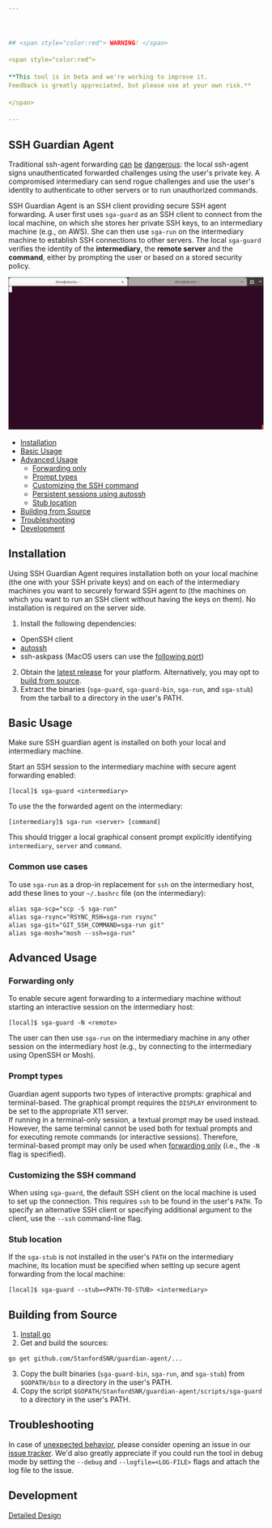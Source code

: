 ```yaml
---



## <span style="color:red"> WARNING! </span>

<span style="color:red">

**This tool is in beta and we're working to improve it.
Feedback is greatly appreciated, but please use at your own risk.**

</span>

---
```


## SSH Guardian Agent

Traditional ssh-agent forwarding
[can](https://heipei.github.io/2015/02/26/SSH-Agent-Forwarding-considered-harmful/)
[be](https://news.ycombinator.com/item?id=9425805)
[dangerous](https://lyte.id.au/2012/03/19/ssh-agent-forwarding-is-a-bug/): the
local ssh-agent signs unauthenticated forwarded challenges using the user's
private key. A compromised intermediary can send rogue challenges and use the
user's identity to authenticate to other servers or to run unauthorized
commands.

SSH Guardian Agent is an SSH client providing secure SSH agent forwarding. A
user first uses `sga-guard` as an SSH client to connect from the local machine,
on which she stores her private SSH keys, to an intermediary machine (e.g., on
AWS). She can then use `sga-run` on the intermediary machine to establish SSH
connections to other servers. The local `sga-guard` verifies the identity of the
**intermediary**, the **remote server** and the **command**, either by prompting
the user or based on a stored security policy.

![Example](animation.gif)

* [Installation](#installation)
* [Basic Usage](#basic-usage)
* [Advanced Usage](#advanced-usage)
  * [Forwarding only](#forwarding-only)
  * [Prompt types](#prompt-types)
  * [Customizing the SSH command](#customizing-the-ssh-command)
  * [Persistent sessions using autossh](#persistent-sessions-using-autossh)
  * [Stub location](#stub-location)
* [Building from Source](#building-from-source)
* [Troubleshooting](#troubleshooting)
* [Development](#development)


## Installation
Using SSH Guardian Agent requires installation both on your local machine (the
one with your SSH private keys) and on each of the intermediary machines you
want to securely forward SSH agent to (the machines on which you want to run an
SSH client without having the keys on them). No installation is required on the
server side.

1. Install the following dependencies:
  * OpenSSH client
  * [autossh](https://linux.die.net/man/1/autossh)
  * ssh-askpass (MacOS users can use the [following port](https://github.com/theseal/ssh-askpass))
2. Obtain the [latest
   release](https://github.com/StanfordSNR/guardian-agent/releases/latest) for
   your platform. Alternatively, you may opt to [build from source](#building).
3. Extract the binaries (`sga-guard`, `sga-guard-bin`, `sga-run`, and
   `sga-stub`) from the tarball to a directory in the user's PATH.

## Basic Usage

Make sure SSH guardian agent is installed on both your local and intermediary machine.

Start an SSH session to the intermediary machine with secure agent forwarding enabled:

```
[local]$ sga-guard <intermediary>
```  

To use the the forwarded agent on the intermediary:
```
[intermediary]$ sga-run <server> [command]
```

This should trigger a local graphical consent prompt explicitly identifying
`intermediary`, `server` and `command`.

### Common use cases
To use `sga-run` as a drop-in replacement for `ssh` on the intermediary host, add these lines to your `~/.bashrc` file (on the intermediary):

```
alias sga-scp="scp -S sga-run"
alias sga-rsync="RSYNC_RSH=sga-run rsync"
alias sga-git="GIT_SSH_COMMAND=sga-run git" 
alias sga-mosh="mosh --ssh=sga-run"
```

## Advanced Usage

### Forwarding only
To enable secure agent forwarding to a intermediary machine without starting an interactive session on the intermediary host:

```
[local]$ sga-guard -N <remote>
```

The user can then use ``sga-run`` on the intermediary machine in any other
session on the intermediary host (e.g., by connecting to the intermediary using
OpenSSH or Mosh).

### Prompt types

Guardian agent supports two types of interactive prompts: graphical and
terminal-based. The graphical prompt requires the `DISPLAY` environment to be
set to the appropriate X11 server.  
If running in a terminal-only session, a textual prompt may be used instead.
However, the same terminal cannot be used both for textual prompts and for
executing remote commands (or interactive sessions). Therefore, terminal-based
prompt may only be used when [forwarding only](#forwarding-only) (i.e., the `-N`
flag is specified).

### Customizing the SSH command

When using `sga-guard`, the default SSH client on the local machine is used to
set up the connection. This requires `ssh` to be found in the user's `PATH`. To
specify an alternative SSH client or specifying additional argument to the
client, use the `--ssh` command-line flag.

### Stub location

If the `sga-stub` is not installed in the user's `PATH` on the intermediary
machine, its location must be specified when setting up secure agent forwarding
from the local machine:

```
[local]$ sga-guard --stub=<PATH-TO-STUB> <intermediary>
```
## Building from Source
1. [Install go](https://golang.org/doc/install)
2. Get and build the sources:
```
go get github.com/StanfordSNR/guardian-agent/...
```
3. Copy the built binaries (`sga-guard-bin`, `sga-run`, and `sga-stub`) from `$GOPATH/bin` to a directory in the user's PATH.
4. Copy the script `$GOPATH/StanfordSNR/guardian-agent/scripts/sga-guard` to a directory in the user's PATH.

## Troubleshooting

In case of [unexpected behavior](https://en.wikipedia.org/wiki/Bug_(software)), please consider opening an issue in our [issue tracker](https://github.com/StanfordSNR/guardian-agent/issues).
We'd also greatly appreciate if you could run the tool in debug mode by setting the `--debug` and `--logfile=<LOG-FILE>` flags and attach the log file to the issue.

## Development
[Detailed Design](doc/design.md)
